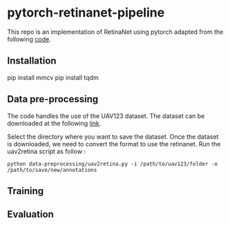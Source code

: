 # pytorch-retinanet-pipeline

This repo is an implementation of RetinaNet using pytorch adapted from the following [code](https://github.com/yhenon/pytorch-retinanet). 

## Installation

pip install mmcv
pip install tqdm

##  Data pre-processing
The code handles the use of the UAV123 dataset. The dataset can be downloaded at the following [link](https://cemse.kaust.edu.sa/ivul/uav123).

Select the directory where you want to save the dataset. Once the dataset is downloaded, we need to convert the format to use the retinanet.
Run the uav2retina script as follow :
    
    python data-preprocessing/uav2retina.py -i /path/to/uav123/folder -o /path/to/save/new/annotations

##  Training

##  Evaluation
